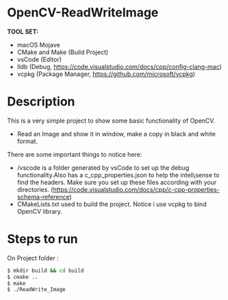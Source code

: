 # OpenCV-ReadWriteImage

**TOOL SET:**

* macOS Mojave
* CMake and Make (Build Project)
* vsCode (Editor)
* lldb (Debug, https://code.visualstudio.com/docs/cpp/config-clang-mac)
* vcpkg (Package Manager, https://github.com/microsoft/vcpkg)

# Description 

This is a very simple project to show some basic functionality of OpenCV.
* Read an Image and show it in window, make a copy in black and white format. 

There are some important things to notice here:

* /vscode is a folder generated by vsCode to set up the debug functionality.Also has a c_cpp_properties.json to help the intell¡sense to find the headers. Make sure you set up these files according with your directories. (https://code.visualstudio.com/docs/cpp/c-cpp-properties-schema-reference)
* CMakeLists.txt used to build the project. Notice i use vcpkg to bind OpenCV library.

# Steps to run

On Project folder :

```sh
$ mkdir build && cd build
$ cmake ..
$ make
$ ./ReadWrite_Image
```
